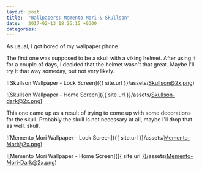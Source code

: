 ```yaml
---
layout: post
title:  "Wallpapers: Memento Mori & Skullson"
date:   2017-02-13 18:26:15 +0300
categories:
---
```


As usual, I got bored of my wallpaper phone.

The first one was supposed to be a skull with a viking helmet. After using it
for a couple of days, I decided that the helmet wasn't that great. Maybe I'll
try it that way someday, but not very likely.

![Skullson Wallpaper - Lock Screen]({{ site.url }}/assets/Skullson@2x.png)

![Skullson Wallpaper - Home Screen]({{ site.url }}/assets/Skullson-dark@2x.png)

This one came up as a result of trying to come up with some decorations for the
skull. Probably the skull is not necessary at all, maybe I'll drop that as well.
skull.

![Memento Mori Wallpaper - Lock Screen]({{ site.url }}/assets/Memento-Mori@2x.png)

![Memento Mori Wallpaper - Home Screen]({{ site.url }}/assets/Memento-Mori-Dark@2x.png)
